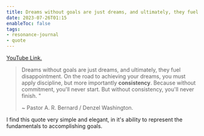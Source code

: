 ```yaml
---
title: Dreams without goals are just dreams, and ultimately, they fuel disappointment.
date: 2023-07-26T01:15
enableToc: false
tags:
- resonance-journal
- quote
---
```


[YouTube Link.](https://www.youtube.com/shorts/LspuaSV_qII) 

>Dreams without goals are just dreams, and ultimately, they fuel disappointment. On the road to achieving your dreams, you must apply discipline, but more importantly **consistency**.  Because without commitment, you'll never start. But without consistency, you'll never finish. " 
>
>~ Pastor A. R. Bernard / Denzel Washington.

I find this quote very simple and elegant, in it's ability to represent the fundamentals to accomplishing goals. 

